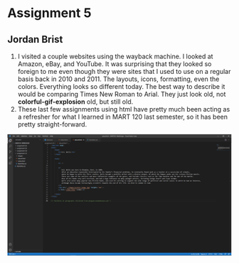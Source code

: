 # Assignment 5
## Jordan Brist

1.  I visited a couple websites using the wayback machine. I looked at Amazon, eBay, and YouTube. It was surprising that they looked so foreign to me even though they were sites that I used to use on a regular basis back in 2010 and 2011. The layouts, icons, formatting, even the colors. Everything looks so different today. The best way to describe it would be comparing Times New Roman to Arial. They just look old, not **colorful-gif-explosion** old, but still old.
2. These last few assignments using html have pretty much been acting as a refresher for what I learned in MART 120 last semester, so it has been pretty straight-forward.


![screenshot.png](../assignment-05/images/screenshot.png)